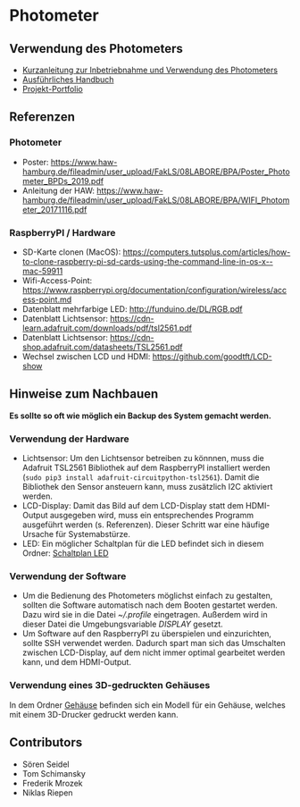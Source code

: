 # Photometer

## Verwendung des Photometers
* [Kurzanleitung zur Inbetriebnahme und Verwendung des Photometers](Dokumentation/Kurzanleitung.pdf)
* [Ausführliches Handbuch](Dokumentation/Handbuch.pdf)
* [Projekt-Portfolio](Dokumentation/Portfolio.pdf)

## Referenzen
### Photometer
* Poster: https://www.haw-hamburg.de/fileadmin/user_upload/FakLS/08LABORE/BPA/Poster_Photometer_BPDs_2019.pdf
* Anleitung der HAW: https://www.haw-hamburg.de/fileadmin/user_upload/FakLS/08LABORE/BPA/WIFI_Photometer_20171116.pdf
### RaspberryPI / Hardware
* SD-Karte clonen (MacOS): https://computers.tutsplus.com/articles/how-to-clone-raspberry-pi-sd-cards-using-the-command-line-in-os-x--mac-59911
* Wifi-Access-Point: https://www.raspberrypi.org/documentation/configuration/wireless/access-point.md
* Datenblatt mehrfarbige LED: http://funduino.de/DL/RGB.pdf
* Datenblatt Lichtsensor: https://cdn-learn.adafruit.com/downloads/pdf/tsl2561.pdf
* Datenblatt Lichtsensor: https://cdn-shop.adafruit.com/datasheets/TSL2561.pdf
* Wechsel zwischen LCD und HDMI: https://github.com/goodtft/LCD-show
## Hinweise zum Nachbauen
**Es sollte so oft wie möglich ein Backup des System gemacht werden.**
### Verwendung der Hardware
* Lichtsensor: Um den Lichtsensor betreiben zu könnnen, muss die Adafruit TSL2561 Bibliothek auf dem RaspberryPI installiert werden (`sudo pip3 install adafruit-circuitpython-tsl2561`). Damit die Bibliothek den Sensor ansteuern kann, muss zusätzlich I2C aktiviert werden.
* LCD-Display: Damit das Bild auf dem LCD-Display statt dem HDMI-Output ausgegeben wird, muss ein entsprechendes Programm ausgeführt werden (s. Referenzen). Dieser Schritt war eine häufige Ursache für Systemabstürze.
* LED: Ein möglicher Schaltplan für die LED befindet sich in diesem Ordner: [Schaltplan LED](LED)
### Verwendung der Software
* Um die Bedienung des Photometers möglichst einfach zu gestalten, sollten die Software automatisch nach dem Booten gestartet werden. Dazu wird sie in die Datei *~/.profile* eingetragen. Außerdem wird in dieser Datei die Umgebungsvariable *DISPLAY* gesetzt.
* Um Software auf den RaspberryPI zu überspielen und einzurichten, sollte SSH verwendet werden. Dadurch spart man sich das Umschalten zwischen LCD-Display, auf dem nicht immer optimal gearbeitet werden kann, und dem HDMI-Output.
### Verwendung eines 3D-gedruckten Gehäuses
In dem Ordner [Gehäuse](Gehäuse) befinden sich ein Modell für ein Gehäuse, welches mit einem 3D-Drucker gedruckt werden kann.
## Contributors
* Sören Seidel
* Tom Schimansky
* Frederik Mrozek
* Niklas Riepen
